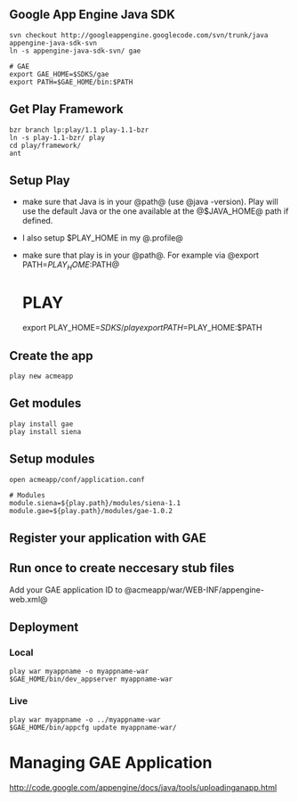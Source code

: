 ## Google App Engine Java SDK

	svn checkout http://googleappengine.googlecode.com/svn/trunk/java appengine-java-sdk-svn
	ln -s appengine-java-sdk-svn/ gae

	# GAE
	export GAE_HOME=$SDKS/gae
	export PATH=$GAE_HOME/bin:$PATH
	
## Get Play Framework

	bzr branch lp:play/1.1 play-1.1-bzr
	ln -s play-1.1-bzr/ play
	cd play/framework/
	ant

## Setup Play

- make sure that Java is in your @path@ (use @java -version). Play will use the default Java or the one available at the @$JAVA_HOME@ path if defined.
- I also setup $PLAY_HOME in my @.profile@
- make sure that play is in your @path@. For example via @export PATH=$PLAY_HOME:$PATH@ 


	# PLAY
	export PLAY_HOME=$SDKS/play
	export PATH=$PLAY_HOME:$PATH

## Create the app

	play new acmeapp
	
## Get modules

	play install gae
	play install siena
	
## Setup modules

	open acmeapp/conf/application.conf
	
	# Modules
	module.siena=${play.path}/modules/siena-1.1
	module.gae=${play.path}/modules/gae-1.0.2

## Register your application with GAE


## Run once to create neccesary stub files ##

Add your GAE application ID to @acmeapp/war/WEB-INF/appengine-web.xml@

## Deployment ##

### Local ###

	play war myappname -o myappname-war
	$GAE_HOME/bin/dev_appserver myappname-war

### Live ###

	play war myappname -o ../myappname-war
	$GAE_HOME/bin/appcfg update myappname-war/

# Managing GAE Application #

http://code.google.com/appengine/docs/java/tools/uploadinganapp.html
